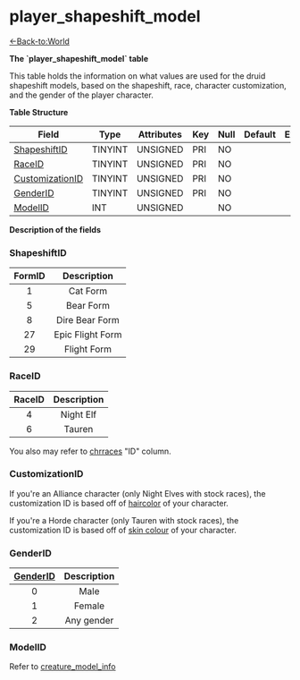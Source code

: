 # player_shapeshift_model

[<-Back-to:World](database-world)

**The \`player_shapeshift_model\` table**

This table holds the information on what values are used for the druid shapeshift models, based on the shapeshift, race, character customization, and the gender of the player character.


**Table Structure**

| Field                              | Type    | Attributes | Key | Null | Default | Extra | Comment |
| ---------------------------------- | ------- | ---------- | --- | ---- | ------- | ----- | ------- |
| [ShapeshiftID](#shapeshiftid)       | TINYINT | UNSIGNED   | PRI | NO   |         |       |         |
| [RaceID](#raceid)                   | TINYINT | UNSIGNED   | PRI | NO   |         |       |         |
| [CustomizationID](#customizationid) | TINYINT | UNSIGNED   | PRI | NO   |         |       |         |
| [GenderID](#genderid)               | TINYINT | UNSIGNED   | PRI | NO   |         |       |         |
| [ModelID](#modelid)                 | INT     | UNSIGNED   |     | NO   |         |       |         |

**Description of the fields**

### ShapeshiftID

| FormID |   Description    |
| :----: | :--------------: |
|   1    |     Cat Form     |
|   5    |    Bear Form     |
|   8    |  Dire Bear Form  |
|   27   | Epic Flight Form |
|   29   |   Flight Form    |

### RaceID

| RaceID | Description |
| :----: | :---------: |
|   4    |  Night Elf  |
|   6    |   Tauren    |

You also may refer to [chrraces](chrraces) "ID" column.

### CustomizationID

If you're an Alliance character (only Night Elves with stock races), the customization ID is based off of [haircolor](characters#haircolor) of your character.

If you're a Horde character (only Tauren with stock races), the customization ID is based off of [skin colour](characters#skin) of your character.

### GenderID

| [GenderID](characters#gender) | Description |
| :---------------------------: | :---------: |
|               0               |    Male     |
|               1               |   Female    |
|               2               |  Any gender |

### ModelID

Refer to [creature_model_info](#creature_model_info#displayid)


